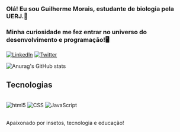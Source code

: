 ### Olá! Eu sou Guilherme Morais, estudante de biologia pela UERJ.🐜
### Minha curiosidade me fez entrar no universo do desenvolvimento e programação!🖥️

[![LinkedIn](https://img.shields.io/badge/LinkedIn-0077B5?style=for-the-badge&logo=linkedin&logoColor=white)](https://www.linkedin.com/in/guilherme-morais-338b1b1b6/)
[![Twitter](https://img.shields.io/badge/Twitter-1DA1F2?style=for-the-badge&logo=twitter&logoColor=white)](https://twitter.com/Gui_Morais_97)

![Anurag's GitHub stats](https://github-readme-stats.vercel.app/api?username=BioGMMorais&show_icons=true&theme=dark)

## Tecnologias

<div style="display: inline_block"><br/>
    <img aling="center" alt="html5" src="https://img.shields.io/badge/HTML5-E34F26?style=for-the-badge&logo=html5&logoColor=white">
    <img aling="center" alt="CSS" src="https://img.shields.io/badge/CSS3-1572B6?style=for-the-badge&logo=css3&logoColor=white">
    <img aling="center" alt="JavaScript" src="https://img.shields.io/badge/JavaScript-F7DF1E?style=for-the-badge&logo=javascript&logoColor=black">
</div><br/>

Apaixonado por insetos, tecnologia e educação!

